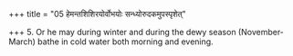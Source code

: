 +++
title = "05 हेमन्तशिशिरयोर्वोभयोः सन्ध्योरुदकमुपस्पृशेत्"

+++
5. Or he may during winter and during the dewy season (November-March) bathe in cold water both morning and evening.
